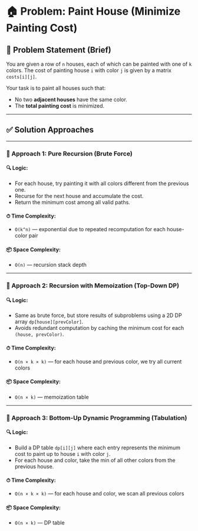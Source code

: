 # 🏠 Problem: Paint House (Minimize Painting Cost)

## 📄 Problem Statement (Brief)

You are given a row of `n` houses, each of which can be painted with one of `k` colors. The cost of painting house `i` with color `j` is given by a matrix `costs[i][j]`.

Your task is to paint all houses such that:

- No two **adjacent houses** have the same color.
- The **total painting cost** is minimized.

---

## ✅ Solution Approaches

---

### 🔹 Approach 1: Pure Recursion (Brute Force)

#### 🔍 Logic:

- For each house, try painting it with all colors different from the previous one.
- Recurse for the next house and accumulate the cost.
- Return the minimum cost among all valid paths.

#### ⏱ Time Complexity:

- `O(k^n)` — exponential due to repeated recomputation for each house-color pair

#### 📦 Space Complexity:

- `O(n)` — recursion stack depth

---

### 🔹 Approach 2: Recursion with Memoization (Top-Down DP)

#### 🔍 Logic:

- Same as brute force, but store results of subproblems using a 2D DP array `dp[house][prevColor]`.
- Avoids redundant computation by caching the minimum cost for each `(house, prevColor)`.

#### ⏱ Time Complexity:

- `O(n × k × k)` — for each house and previous color, we try all current colors

#### 📦 Space Complexity:

- `O(n × k)` — memoization table

---

### 🔹 Approach 3: Bottom-Up Dynamic Programming (Tabulation)

#### 🔍 Logic:

- Build a DP table `dp[i][j]` where each entry represents the minimum cost to paint up to house `i` with color `j`.
- For each house and color, take the min of all other colors from the previous house.

#### ⏱ Time Complexity:

- `O(n × k × k)` — for each house and color, we scan all previous colors

#### 📦 Space Complexity:

- `O(n × k)` — DP table
